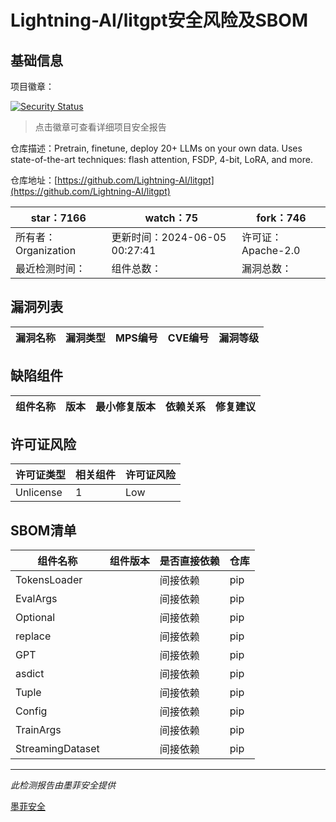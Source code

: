 # Lightning-AI/litgpt安全风险及SBOM

## 基础信息

项目徽章：

[![Security Status](https://www.murphysec.com/platform3/v31/badge/1798063285136560128.svg)](https://www.murphysec.com/console/report/1779588141899993088/1798063285136560128)

> 点击徽章可查看详细项目安全报告

仓库描述：Pretrain, finetune, deploy 20+ LLMs on your own data. Uses state-of-the-art techniques: flash attention, FSDP, 4-bit, LoRA, and more.

仓库地址：[https://github.com/Lightning-AI/litgpt](https://github.com/Lightning-AI/litgpt)

| star：7166 | watch：75 | fork：746 |
| ----------- | -------------- | ------------ |
| 所有者：Organization | 更新时间：2024-06-05 00:27:41 | 许可证：Apache-2.0 |
| 最近检测时间： | 组件总数： | 漏洞总数： |




## 漏洞列表

| 漏洞名称 | 漏洞类型 | MPS编号 | CVE编号 | 漏洞等级 |
| ------- | ------ | ------- | ------ | ----- |





## 缺陷组件

| 组件名称 | 版本 | 最小修复版本 | 依赖关系 | 修复建议 |
| -------- | ---- | ------------ | -------- | -------- |





## 许可证风险

| 许可证类型 | 相关组件 | 许可证风险 |
| ---------- | -------- | ---------- |
|Unlicense|1|Low|




## SBOM清单

| 组件名称 | 组件版本 | 是否直接依赖 | 仓库 |
| -------- | -------- | ------------ | ---- |
|TokensLoader||间接依赖|pip|
|EvalArgs||间接依赖|pip|
|Optional||间接依赖|pip|
|replace||间接依赖|pip|
|GPT||间接依赖|pip|
|asdict||间接依赖|pip|
|Tuple||间接依赖|pip|
|Config||间接依赖|pip|
|TrainArgs||间接依赖|pip|
|StreamingDataset||间接依赖|pip|


------

*此检测报告由墨菲安全提供*

[墨菲安全](www.murphysec.com)